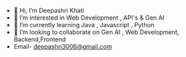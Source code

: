 - 👋 Hi, I’m Deepashri Khati
- 👀 I’m interested in Web Development , API's  & Gen AI
- 🌱 I’m currently learning Java , Javascript , Python
- 💞️ I’m looking to collaborate on Gen AI , Web Development, Backend,Frontend
- Email- deepashri3006@gmail.com


<!---
deepashri30/deepashri30 is a ✨ special ✨ repository because its `README.md` (this file) appears on your GitHub profile.
You can click the Preview link to take a look at your changes.
--->
